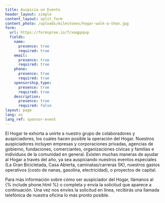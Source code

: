 ```yaml
---
title: Auspicia un Evento
header_layout: simple
content_layout: split_form
content_photo: /uploads/milestones/hogar-walk-a-thon.jpg
form:
  url: https://formspree.io/f/xoqppqvp
  fields:
    name:
      presence: true
      required: true
    email:
      presence: true
      required: true
    phone:
      presence: true
      required: true
    sponsorship_type:
      presence: true
      required: true
    description:
      presence: true
      required: false
layout: page
lang: es
lang_ref: sponsor-event
---
```

El Hogar te exhorta a unirte a nuestro grupo de colaboradores y auspiciadores, los cuales hacen posible la operación del Hogar. Nuestros auspiciadores incluyen empresas y corporaciones privadas, agencias de gobierno, fundaciones, comerciantes, organizaciones cívicas y familias e individuos de la comunidad en general. Existen muchas maneras de ayudar al Hogar a través del año, ya sea auspiciando nuestros eventos especiales (La Gran Bicicletada, Casa Abierta, caminatas/carreras 5K), nuestros gastos operativos (costo de nanas, gasolina, electricidad), o proyectos de capital.

Para más información sobre cómo ser auspiciador del Hogar, llámanos al {% include phone.html %} o completa y envía la solicitud que aparece a continuación. Una vez nos envíes la solicitud en línea, recibirás una llamada telefónica de nuestra oficina lo más pronto posible.
